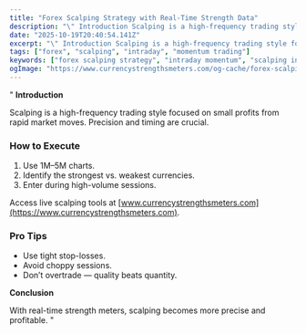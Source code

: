 ```yaml
---
title: "Forex Scalping Strategy with Real-Time Strength Data"
description: "\" Introduction Scalping is a high-frequency trading style focused on small profits from rapid market moves..."
date: "2025-10-19T20:40:54.141Z"
excerpt: "\" Introduction Scalping is a high-frequency trading style focused on small profits from rapid market moves. Precision and timing are crucial. How to Execute 1. Use 1M–5M charts. 2. Identify the strongest vs. weakest currencies. 3. Enter during high-volume sessions. Access live scalping tools at [www.currencystrengthsmeters.com](https://www.currencystrengthsmeters.com). Pro Tips - Use..."
tags: ["forex", "scalping", "intraday", "momentum trading"]
keywords: ["forex scalping strategy", "intraday momentum", "scalping indicators", "fast forex trades", "currency strength scalping"]
ogImage: "https://www.currencystrengthsmeters.com/og-cache/forex-scalping-strategy-with-real-time-strength-data.jpg"
---
```

"
**Introduction**

Scalping is a high-frequency trading style focused on small profits from rapid market moves. Precision and timing are crucial.

### How to Execute

1. Use 1M–5M charts.  
2. Identify the strongest vs. weakest currencies.  
3. Enter during high-volume sessions.  

Access live scalping tools at [www.currencystrengthsmeters.com](https://www.currencystrengthsmeters.com).

### Pro Tips

- Use tight stop-losses.  
- Avoid choppy sessions.  
- Don’t overtrade — quality beats quantity.

**Conclusion**

With real-time strength meters, scalping becomes more precise and profitable.
"
